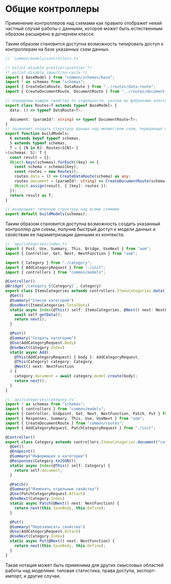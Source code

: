 # Общие контроллеры

Применение контроллеров над схемами как правило отображет некий частный случай работы с данными,
которое может быть естественным образом расширено в дочернем классе.

Таким образом становится доступна возможность типировать доступ к контроллерам на базе указанных схем данных.

```ts
// `common/models/controllers.ts`

/* eslint-disable prettier/prettier */
/* eslint-disable import/no-cycle */
import { BaseModel } from "common/schemas/base";
import * as schemas from "schemas";
import { CreateDataRoute, DataRoute } from "../routes/data-route";
import { CreateDocumentRoute, DocumentRoute } from "../routes/document-route";

// определим каждое свойство по отдельности, указав их фабриками классов
export class Routes<T extends typeof BaseModel> {
  data: () => typeof DataRoute<T>;

  document: (paramId?: string) => typeof DocumentRoute<T>;
}
// позволяет создать структуру данных над множеством схем, переданных по их ключам
export function buildModels<
  K extends keyof typeof schemas,
  S extends typeof schemas,
  T = { [N in K]: Routes<S[N]> }
>(schemas: S): T {
  const result = {};
  Object.keys(schemas).forEach((key) => {
    const schema = schemas[key];
    const routes = new Routes();
    routes.data = () => CreateDataRoute(schema) as any;
    routes.document = (paramId?: string) => CreateDocumentRoute(schema, paramId) as any;
    Object.assign(result, { [key]: routes });
  });
  return result as T;
}

// возвращает типичную структуру над всеми схемами
export default buildModels(schemas);
```

Таким образом становится доступна возможность создать указанный контроллер для схемы, получив
быстрый доступ к модели данных и свойствам ее параметризации данными из контекста.

```ts
// `api/categories/index.ts`
import { Post, Use, Summary, This, Bridge, UseNext } from "aom";
import { Controller, Get, Next, NextFunction } from "aom";

import { Category } from "./category";
import { AddCategoryRequest } from "./init";
import { controllers } from "common/models";

@Controller()
@Bridge(`/category_${Category}`, Category)
export class ItemsCategories extends controllers.ItemsCategories.data() {
  @Get()
  @Summary("Список категорий")
  @UseNext(ItemsCategories.TotalData)
  static async Index(@This() self: ItemsCategories, @Next() next: NextFunction) {
    await self.getData();
    return next();
  }

  @Post()
  @Summary("Создать категорию")
  @Use(AddCategoryRequest.Body)
  @UseNext(Category.Index)
  static async Add(
    @This(AddCategoryRequest) { body }: AddCategoryRequest,
    @This(Category) category: Category,
    @Next() next: NextFunction
  ) {
    category.document = await category.model.create(body);
    return next();
  }
}
```

```ts
// `api/categories/category.ts`
import * as schemas from "schemas";
import { controllers } from "common/models";
import { Controller, Endpoint, Get, Next, NextFunction, Patch, Put } from "aom";
import { Responses, Summary, This, Use, UseNext } from "aom";
import { CreateDocumentRoute } from "common/routes";
import { AddCategoryRequest, PatchCategoryRequest } from "./init";

@Controller()
export class Category extends controllers.ItemsCategories.document("categoryId") {
  @Get()
  @Endpoint()
  @Summary("Информация о категории")
  @Responses(Category.toJSON())
  static async Index(@This() self: Category) {
    return self.document;
  }

  @Patch()
  @Summary("Изменить отдельные свойства")
  @Use(PatchCategoryRequest.Attach)
  @UseNext(Category.Index)
  static async Patch(@Next() next: NextFunction) {
    return next(this.SaveBody, this.Define);
  }

  @Put()
  @Summary("Перезаписать свойства")
  @Use(AddCategoryRequest.Attach)
  @UseNext(Category.Index)
  static async Put(@Next() next: NextFunction) {
    return next(this.SaveBody, this.Define);
  }
}
```

Такая нотация может быть применима для других смысловых областей работы над моделями: типовая статистика,
права доступа, экспорт-импорт, и другие случаи.
